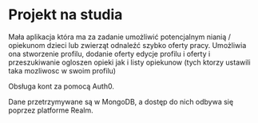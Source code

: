 # Projekt na studia

Mała aplikacja która ma za zadanie umożliwić potencjalnym nianią / opiekunom 
dzieci lub zwierząt odnaleźć szybko oferty pracy.
Umożliwia ona stworzenie profilu, dodanie oferty edycje profilu i oferty i przeszukiwanie ogloszen
opieki jak i listy opiekunow (tych ktorzy ustawili taka mozliwosc w swoim profilu)

Obsługa kont za pomocą Auth0.

Dane przetrzymywane są w MongoDB, a dostęp do nich odbywa się poprzez platforme Realm.